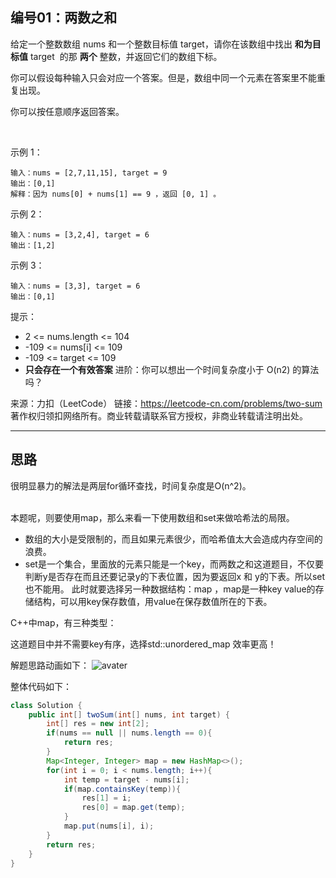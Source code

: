## 编号01：两数之和
给定一个整数数组 nums 和一个整数目标值 target，请你在该数组中找出 **和为目标值** target  的那 **两个** 整数，并返回它们的数组下标。

你可以假设每种输入只会对应一个答案。但是，数组中同一个元素在答案里不能重复出现。

你可以按任意顺序返回答案。

 

示例 1：
```
输入：nums = [2,7,11,15], target = 9
输出：[0,1]
解释：因为 nums[0] + nums[1] == 9 ，返回 [0, 1] 。
```
示例 2：
```
输入：nums = [3,2,4], target = 6
输出：[1,2]
```
示例 3：
```
输入：nums = [3,3], target = 6
输出：[0,1] 
```
提示：

* 2 <= nums.length <= 104
* -109 <= nums[i] <= 109
* -109 <= target <= 109
* **只会存在一个有效答案**
进阶：你可以想出一个时间复杂度小于 O(n2) 的算法吗？

来源：力扣（LeetCode）
链接：https://leetcode-cn.com/problems/two-sum
著作权归领扣网络所有。商业转载请联系官方授权，非商业转载请注明出处。

---
## 思路
很明显暴力的解法是两层for循环查找，时间复杂度是O(n^2)。

</br>本题呢，则要使用map，那么来看一下使用数组和set来做哈希法的局限。

* 数组的大小是受限制的，而且如果元素很少，而哈希值太大会造成内存空间的浪费。
* set是一个集合，里面放的元素只能是一个key，而两数之和这道题目，不仅要判断y是否存在而且还要记录y的下表位置，因为要返回x 和 y的下表。所以set 也不能用。
此时就要选择另一种数据结构：map ，map是一种key value的存储结构，可以用key保存数值，用value在保存数值所在的下表。

C++中map，有三种类型：

这道题目中并不需要key有序，选择std::unordered_map 效率更高！

解题思路动画如下：
![avater](https://camo.githubusercontent.com/224f8e5a93db834ca95a1263f32b6670c85df491cf10c910745aa24dc6f6f3a1/68747470733a2f2f636f64652d7468696e6b696e672e63646e2e626365626f732e636f6d2f676966732f312e2545342542382541342545362539352542302545342542392538422545352539322538432e676966)

整体代码如下：
```java
class Solution {
    public int[] twoSum(int[] nums, int target) {
        int[] res = new int[2];
        if(nums == null || nums.length == 0){
            return res;
        }
        Map<Integer, Integer> map = new HashMap<>();
        for(int i = 0; i < nums.length; i++){
            int temp = target - nums[i];
            if(map.containsKey(temp)){
                res[1] = i;
                res[0] = map.get(temp);
            }
            map.put(nums[i], i);
        }
        return res;
    }
}
```